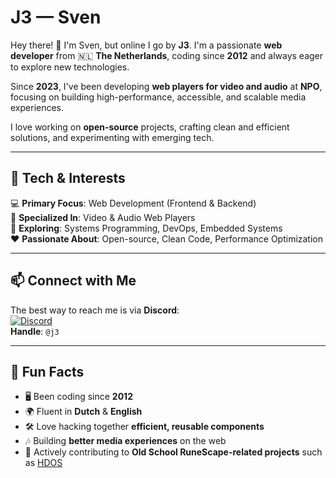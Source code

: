 # J3 — Sven  

Hey there! 👋 I'm Sven, but online I go by **J3**. I'm a passionate **web developer** from 🇳🇱 **The Netherlands**, coding since **2012** and always eager to explore new technologies.  

Since **2023**, I've been developing **web players for video and audio** at **NPO**, focusing on building high-performance, accessible, and scalable media experiences.  

I love working on **open-source** projects, crafting clean and efficient solutions, and experimenting with emerging tech.  

---

## 🔧 Tech & Interests  
💻 **Primary Focus**: Web Development (Frontend & Backend)  
🎥 **Specialized In**: Video & Audio Web Players  
🚀 **Exploring**: Systems Programming, DevOps, Embedded Systems  
❤️ **Passionate About**: Open-source, Clean Code, Performance Optimization  

---

## 📫 Connect with Me  
The best way to reach me is via **Discord**:  
[![Discord](https://img.shields.io/badge/Discord-J3-%237289DA?logo=discord&logoColor=white)](https://discord.gg/GAk7y7XYER)  
**Handle**: `@j3`  

---

## 🌱 Fun Facts  
- 🖥️ Been coding since **2012**  
- 🌍 Fluent in **Dutch** & **English**  
- 🛠️ Love hacking together **efficient, reusable components**  
- 🎶 Building **better media experiences** on the web  
- 🏹 Actively contributing to **Old School RuneScape-related projects** such as [HDOS](https://hdos.dev)

